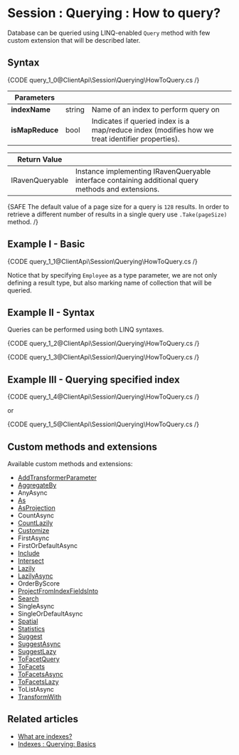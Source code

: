 # Session : Querying : How to query?

Database can be queried using LINQ-enabled `Query` method with few custom extension that will be described later.

## Syntax

{CODE query_1_0@ClientApi\Session\Querying\HowToQuery.cs /}

| Parameters | | |
| ------------- | ------------- | ----- |
| **indexName** | string | Name of an index to perform query on |
| **isMapReduce** | bool | Indicates if queried index is a map/reduce index (modifies how we treat identifier properties). |

| Return Value | |
| ------------- | ----- |
| IRavenQueryable | Instance implementing IRavenQueryable interface containing additional query methods and extensions. |


{SAFE The default value of a page size for a query is `128` results. In order to retrieve a different number of results in a single query use `.Take(pageSize)` method. /}

## Example I - Basic

{CODE query_1_1@ClientApi\Session\Querying\HowToQuery.cs /}

Notice that by specifying `Employee` as a type parameter, we are not only defining a result type, but also marking name of collection that will be queried.

## Example II - Syntax

Queries can be performed using both LINQ syntaxes.

{CODE query_1_2@ClientApi\Session\Querying\HowToQuery.cs /}

{CODE query_1_3@ClientApi\Session\Querying\HowToQuery.cs /}

## Example III - Querying specified index

{CODE query_1_4@ClientApi\Session\Querying\HowToQuery.cs /}

or 

{CODE query_1_5@ClientApi\Session\Querying\HowToQuery.cs /}

## Custom methods and extensions

Available custom methods and extensions:

- [AddTransformerParameter](../../../client-api/session/querying/how-to-use-transformers-in-queries)
- [AggregateBy](../../../client-api/session/querying/how-to-perform-dynamic-aggregation)
- AnyAsync
- [As](../../../client-api/session/querying/how-to-perform-projection)
- [AsProjection](../../../client-api/session/querying/how-to-perform-projection)
- CountAsync
- [CountLazily](../../../client-api/session/querying/how-to-perform-queries-lazily)
- [Customize](../../../client-api/session/querying/how-to-customize-query)
- FirstAsync
- FirstOrDefaultAsync
- [Include](../../../indexes/querying/handling-document-relationships)
- [Intersect](../../../client-api/session/querying/how-to-use-intersect)
- [Lazily](../../../client-api/session/querying/how-to-perform-queries-lazily)
- [LazilyAsync](../../../client-api/session/querying/how-to-perform-queries-lazily)
- OrderByScore
- [ProjectFromIndexFieldsInto](../../../client-api/session/querying/how-to-perform-projection)
- [Search](../../../client-api/session/querying/how-to-use-search)
- SingleAsync
- SingleOrDefaultAsync
- [Spatial](../../../client-api/session/querying/how-to-query-a-spatial-index)
- [Statistics](../../../client-api/session/querying/how-to-get-query-statistics)
- [Suggest](../../../client-api/session/querying/how-to-work-with-suggestions)
- [SuggestAsync](../../../client-api/session/querying/how-to-work-with-suggestions)
- [SuggestLazy](../../../client-api/session/querying/how-to-perform-queries-lazily)
- [ToFacetQuery](../../../client-api/session/querying/how-to-perform-a-faceted-search)
- [ToFacets](../../../client-api/session/querying/how-to-perform-a-faceted-search)
- [ToFacetsAsync](../../../client-api/session/querying/how-to-perform-a-faceted-search)
- [ToFacetsLazy](../../../client-api/session/querying/how-to-perform-a-faceted-search)
- ToListAsync
- [TransformWith](../../../client-api/session/querying/how-to-use-transformers-in-queries)

## Related articles

- [What are indexes?](../../../indexes/what-are-indexes)   
- [Indexes : Querying: Basics](../../../indexes/querying/basics)  